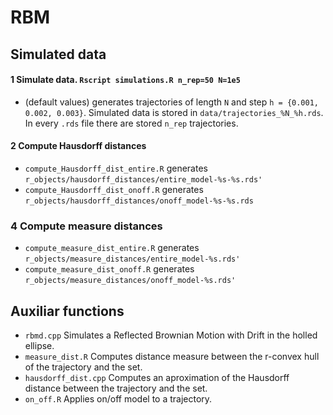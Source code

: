 # RBM

## Simulated data

#### 1 Simulate data.  `Rscript simulations.R n_rep=50 N=1e5`
* (default values) generates trajectories of length `N` and step `h = {0.001, 0.002, 0.003}`. Simulated data is stored in `data/trajectories_%N_%h.rds`. In every `.rds` file there are stored `n_rep` trajectories.

#### 2 Compute Hausdorff distances
* `compute_Hausdorff_dist_entire.R` generates `r_objects/hausdorff_distances/entire_model-%s-%s.rds'`
* `compute_Hausdorff_dist_onoff.R` generates `r_objects/hausdorff_distances/onoff_model-%s-%s.rds`

### 4 Compute measure distances

* `compute_measure_dist_entire.R` generates `r_objects/measure_distances/entire_model-%s.rds'`
* `compute_measure_dist_onoff.R` generates `r_objects/measure_distances/onoff_model-%s.rds'`


## Auxiliar functions

* `rbmd.cpp` Simulates a Reflected Brownian Motion with Drift in the holled ellipse.
* `measure_dist.R` Computes distance measure between the r-convex hull of the trajectory and the set.
* `hausdorff_dist.cpp` Computes an aproximation of the Hausdorff distance between the trajectory and the set.
* `on_off.R` Applies on/off model to a trajectory.
